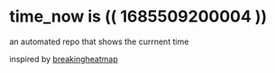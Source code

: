 # time_now is (( 1685509200004 ))

an automated repo that shows the currnent time

inspired by [breakingheatmap](https://github.com/breakingheatmap/breakingheatmap)